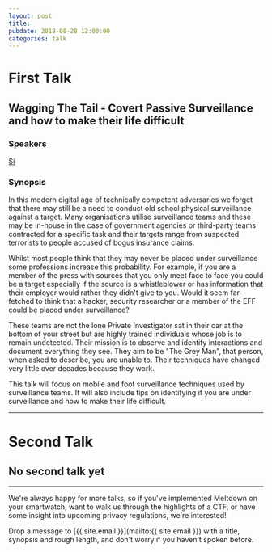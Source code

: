 ```yaml
---
layout: post
title:
pubdate: 2018-08-28 12:00:00
categories: talk
---
```


# First Talk

## Wagging The Tail - Covert Passive Surveillance and how to make their life difficult

### Speakers

[Si](https://www.twitter.com/SecuritySense)

### Synopsis

In this modern digital age of technically competent adversaries we forget that there may still be a need to conduct old school physical surveillance against a target. Many organisations utilise surveillance teams and these may be in-house in the case of government agencies or third-party teams contracted for a specific task and their targets range from suspected terrorists to people accused of bogus insurance claims.

Whilst most people think that they may never be placed under surveillance some professions increase this probability. For example, if you are a member of the press with sources that you only meet face to face you could be a target especially if the source is a whistleblower or has information that their employer would rather they didn't give to you. Would it seem far-fetched to think that a hacker, security researcher or a member of the EFF could be placed under surveillance?

These teams are not the lone Private Investigator sat in their car at the bottom of your street but are highly trained individuals whose job is to remain undetected. Their mission is to observe and identify interactions and document everything they see. They aim to be "The Grey Man", that person, when asked to describe, you are unable to. Their techniques have changed very little over decades because they work.

This talk will focus on mobile and foot surveillance techniques used by surveillance teams. It will also include tips on identifying if you are under surveillance and how to make their life difficult.

<hr>

# Second Talk

## No second talk yet

<hr>

We're always happy for more talks, so if you've implemented Meltdown on your smartwatch,
want to walk us through the highlights of a CTF, or have some insight into upcoming privacy
regulations, we're interested!

Drop a message to [{{ site.email }}](mailto:{{ site.email }}) with a title,
synopsis and rough length, and don't worry if you haven't spoken before.

